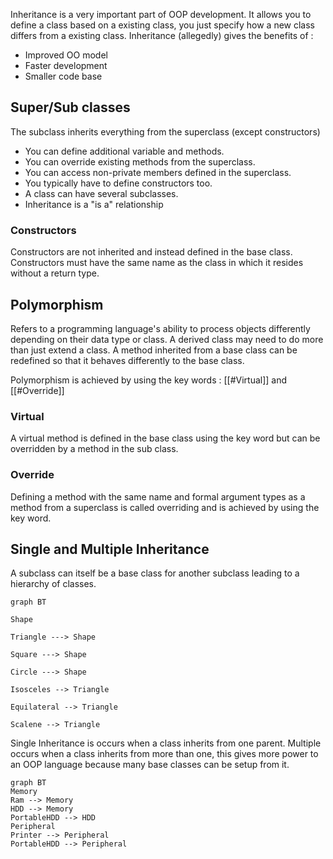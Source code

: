 Inheritance is a very important part of OOP development. It allows you to define a class based on a existing class, you just specify how a new class differs from a existing class.
Inheritance (allegedly) gives the benefits of :
- Improved OO model
- Faster development
- Smaller code base

## Super/Sub classes
The subclass inherits everything from the superclass (except constructors)
- You can define additional variable and methods.
- You can override existing methods from the superclass.
- You can access non-private members defined in the superclass.
- You typically have to define constructors too.
- A class can have several subclasses.
- Inheritance is a "is a" relationship

### Constructors 
Constructors are not inherited and instead defined in the base class. Constructors must have the same name as the class in which it resides without a return type.


## Polymorphism
Refers to a programming language's ability to process objects differently depending on their data type or class. A derived class may need to do more than just extend a class. A method inherited from a base class can be redefined so that it behaves differently to the base class.

Polymorphism is achieved by using the key words : [[#Virtual]] and [[#Override]]

### Virtual
A virtual method is defined in the base class using the key word but can be overridden by a method in the sub class.

### Override
Defining a method with the same name and formal argument types as a method from a superclass is called overriding and is achieved by using the key word.


## Single and Multiple Inheritance

A subclass can itself be a base class for another subclass leading to a hierarchy of classes.
```mermaid
graph BT

Shape

Triangle ---> Shape

Square ---> Shape

Circle ---> Shape

Isosceles --> Triangle

Equilateral --> Triangle

Scalene --> Triangle
```

Single Inheritance is occurs when a class inherits from one parent. Multiple occurs when a class inherits from more than one, this gives more power to an OOP language because many base classes can be setup from it.
```mermaid
graph BT
Memory
Ram --> Memory
HDD --> Memory
PortableHDD --> HDD
Peripheral
Printer --> Peripheral
PortableHDD --> Peripheral
```


